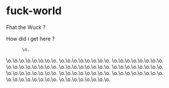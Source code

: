 # fuck-world
Fhat the Wuck ?

How did i get here ? 

          \o.
          
\o.\o.\o.\o.\o.\o.\o.\o.
\o.\o.\o.\o.\o.\o.\o.\o.
\o.\o.\o.\o.\o.\o.\o.\o.
\o.\o.\o.\o.\o.\o.\o.\o.
\o.\o.\o.\o.\o.\o.\o.\o.
\o.\o.\o.\o.\o.\o.\o.\o.
\o.\o.\o.\o.\o.\o.\o.\o.
\o.\o.\o.\o.\o.\o.\o.\o.
\o.\o.\o.\o.\o.\o.\o.\o.
\o.\o.\o.\o.\o.\o.\o.\o.
\o.\o.\o.\o.\o.\o.\o.\o.
